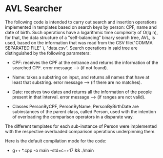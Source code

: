 # AVL Searcher

The following code is intended to carry out search and insertion operations implemented in templates based on search keys by person: CPF, name and date of birth. Such operations have a logarithmic time complexity of O(lg n), for that, the data structure of a "self-balancing" binary search tree, AVL, is used, based on the information that was read from the CSV file("COMMA SEPARATED FILE" ), "data.csv". Search operations in said tree are distinguished by the following parameters:

* CPF: receives the CPF at the entrance and returns the information of the searched CPF. error message --> (if not found).

* Name: takes a substring on input, and returns all names that have at least that substring. error message --> (if there are no matches).

* Date: receives two dates and returns all the information of the people present in that interval. error message --> (if ranges are not valid).

* Classes PersonByCPF, PersonByName, PersonByBirthDate are subinstances of the parent class, called Person, used with the intention of overloading the comparison operators in a disparate way.

The different templates for each sub-instance of Person were implemented with the respective overloaded comparison operations underpinning them.

Here is the default compilation mode for the code:

- g++ *.cpp -o main -std=c++17 && ./main
